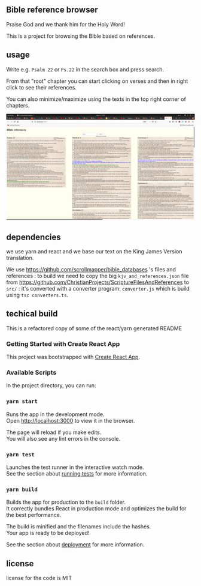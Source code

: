 Bible reference browser
--------------------------


Praise God and we thank him for the Holy Word!


This is a project for browsing the Bible based on references.


usage
----------

Write e.g. `Psalm 22` or `Ps.22` in the search box and press search.

From that "root" chapter you can start clicking on verses and then in right click to see their references.

You can also minimize/maximize using the texts in the top right corner of chapters.

![a screenshot showing Psalm 22:28 referencing Matthew 6:13 and other chapters, and Matthew 6:14 referencing more verses](screenshots/screen.png "a screenshot showing Psalm 22:28 referencing Matthew 6:13 and other chapters, and Matthew 6:14 referencing more verses" )

dependencies
------------

we use yarn and react and we base our text on the King James Version translation.

We use https://github.com/scrollmapper/bible_databases 's files and references : to build we need to copy the big `kjv_and_references.json` file from https://github.com/ChristianProjects/ScriptureFilesAndReferences to `src/` : it's converted with a converter program: `converter.js` which is build using `tsc converters.ts`.



techical build
----------------

This is a refactored copy of some of the react/yarn generated README

### Getting Started with Create React App

This project was bootstrapped with [Create React App](https://github.com/facebook/create-react-app).

### Available Scripts

In the project directory, you can run:

### `yarn start`

Runs the app in the development mode.\
Open [http://localhost:3000](http://localhost:3000) to view it in the browser.

The page will reload if you make edits.\
You will also see any lint errors in the console.

### `yarn test`

Launches the test runner in the interactive watch mode.\
See the section about [running tests](https://facebook.github.io/create-react-app/docs/running-tests) for more information.

### `yarn build`

Builds the app for production to the `build` folder.\
It correctly bundles React in production mode and optimizes the build for the best performance.

The build is minified and the filenames include the hashes.\
Your app is ready to be deployed!

See the section about [deployment](https://facebook.github.io/create-react-app/docs/deployment) for more information.


license
-----------

license for the code is MIT
